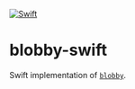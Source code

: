 [![Swift](https://github.com/nixberg/blobby-swift/actions/workflows/swift.yaml/badge.svg)](
https://github.com/nixberg/blobby-swift/actions/workflows/swift.yaml)

# blobby-swift

Swift implementation of [`blobby`](https://crates.io/crates/blobby).
